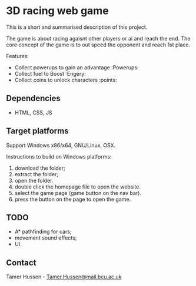
# 3D racing web game


This is a short and summarised description of this project. 

The game is about racing agaisnt other players or ai and reach the end.
The core concept of the game is to out speed the opponent and reach 1st place.

Features:

* Collect powerups to gain an advantage :Powerups:
* Collect fuel to Boost :Engery:
* Collect coins to unlock characters :points:

## Dependencies
* HTML, CSS, JS

## Target platforms
Support Windows x86/x64, GNU/Linux, OSX.

Instructions to build on Windows platforms:
1) download the folder;
2) extract the folder;
3) open the folder.
4) double click the homepage file to open the website.
5) select the game page (game button on the nav bar).
6) press the button on the page to open the game.


## TODO

* A* pathfinding for cars;
* movement sound effects;
* UI.

## Contact

Tamer Hussen - Tamer.Hussen@mail.bcu.ac.uk